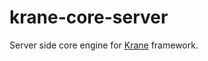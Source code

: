 # krane-core-server

Server side core engine for [Krane](https://github.com/invercity/krane) framework.
